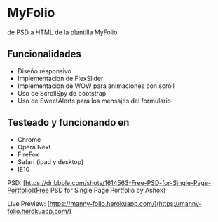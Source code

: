 # MyFolio
de PSD a HTML de la plantilla MyFolio

## Funcionalidades
* Diseño responsivo
* Implementacion de FlexSlider
* Implementacion de WOW para animaciones con scroll
* Uso de ScrollSpy de bootstrap
* Uso de SweetAlerts para los mensajes del formulario

## Testeado y funcionando en
* Chrome
* Opera Next
* FireFox
* Safari (ipad y desktop)
* IE10

PSD: [https://dribbble.com/shots/1614563-Free-PSD-for-Single-Page-Portfolio](Free PSD for Single Page Portfolio by Ashok)

Live Preview: [https://manny-folio.herokuapp.com/](https://manny-folio.herokuapp.com/)
